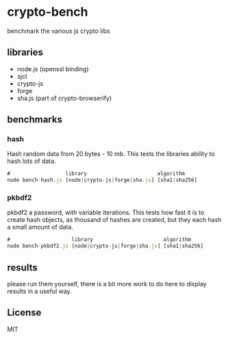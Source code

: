 # crypto-bench

benchmark the various js crypto libs

## libraries

* node.js (openssl binding)
* sjcl
* crypto-js
* forge
* sha.js (part of crypto-browserify)

## benchmarks

### hash

Hash random data from 20 bytes - 10 mb.
This tests the libraries ability to hash lots of data.

``` js
#                  library                       algorithm
node bench-hash.js [node|crypto-js|forge|sha.js] [sha1|sha256]
```


### pkbdf2

pkbdf2 a password, with variable iterations.
This tests how fast it is to create hash objects,
as thousand of hashes are created, but they each hash a small amount of data.

``` js
#                    library                       algorithm
node bench-pkbdf2.js [node|crypto-js|forge|sha.js] [sha1|sha256]
```

## results

please run them yourself, there is a bit more work to do
here to display results in a useful way.

## License

MIT
